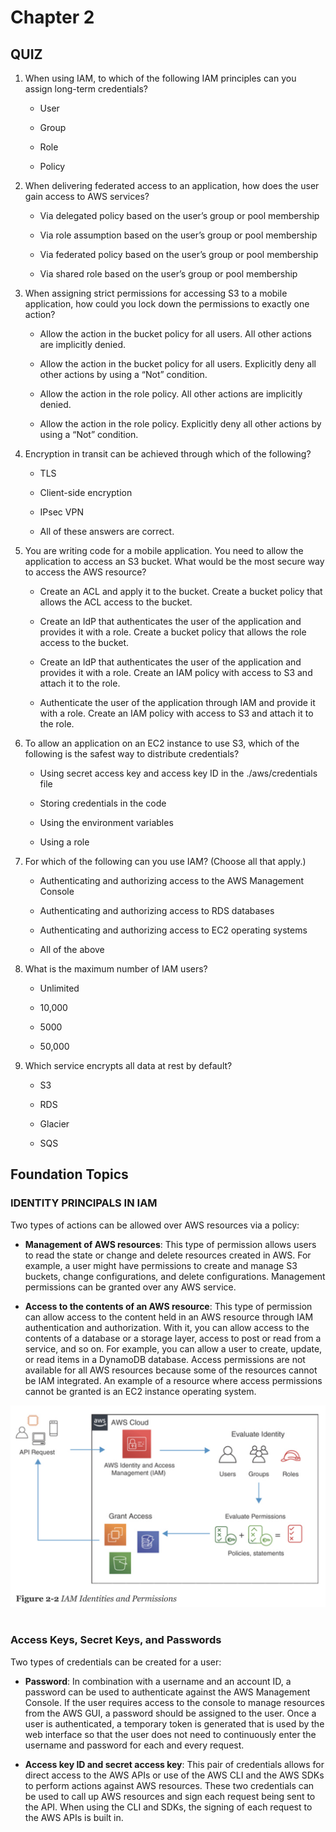 # Chapter 2

## QUIZ

1. When using IAM, to which of the following IAM principles can you assign long-term credentials?

    * User

    * Group

    * Role

    * Policy

2. When delivering federated access to an application, how does the user gain access to AWS services?

    * Via delegated policy based on the user’s group or pool membership

    * Via role assumption based on the user’s group or pool membership

    * Via federated policy based on the user’s group or pool membership

    * Via shared role based on the user’s group or pool membership

3. When assigning strict permissions for accessing S3 to a mobile application, how could you lock down the permissions to exactly one action?

    * Allow the action in the bucket policy for all users. All other actions are implicitly denied.

    * Allow the action in the bucket policy for all users. Explicitly deny all other actions by using a “Not” condition.

    * Allow the action in the role policy. All other actions are implicitly denied.

    * Allow the action in the role policy. Explicitly deny all other actions by using a “Not” condition.

4. Encryption in transit can be achieved through which of the following?

    * TLS

    * Client-side encryption

    * IPsec VPN

    * All of these answers are correct.

5. You are writing code for a mobile application. You need to allow the application to access an S3 bucket. What would be the most secure way to access the AWS resource?

    * Create an ACL and apply it to the bucket. Create a bucket policy that allows the ACL access to the bucket.

    * Create an IdP that authenticates the user of the application and provides it with a role. Create a bucket policy that allows the role access to the bucket.

    * Create an IdP that authenticates the user of the application and provides it with a role. Create an IAM policy with access to S3 and attach it to the role.

    * Authenticate the user of the application through IAM and provide it with a role. Create an IAM policy with access to S3 and attach it to the role.

6. To allow an application on an EC2 instance to use S3, which of the following is the safest way to distribute credentials?

    * Using secret access key and access key ID in the ./aws/credentials file

    * Storing credentials in the code

    * Using the environment variables

    * Using a role

7. For which of the following can you use IAM? (Choose all that apply.)

    * Authenticating and authorizing access to the AWS Management Console

    * Authenticating and authorizing access to RDS databases

    * Authenticating and authorizing access to EC2 operating systems

    * All of the above

8. What is the maximum number of IAM users?

    * Unlimited

    * 10,000

    * 5000

    * 50,000

9. Which service encrypts all data at rest by default?

    * S3

    * RDS

    * Glacier

    * SQS

## Foundation Topics

### IDENTITY PRINCIPALS IN IAM

Two types of actions can be allowed over AWS resources via a policy:

* **Management of AWS resources**: This type of permission allows users to read the state or change and delete resources created in AWS. For example, a user might have permissions to create and manage S3 buckets, change configurations, and delete configurations. Management permissions can be granted over any AWS service.

* **Access to the contents of an AWS resource**: This type of permission can allow access to the content held in an AWS resource through IAM authentication and authorization. With it, you can allow access to the contents of a database or a storage layer, access to post or read from a service, and so on. For example, you can allow a user to create, update, or read items in a DynamoDB database. Access permissions are not available for all AWS resources because some of the resources cannot be IAM integrated. An example of a resource where access permissions cannot be granted is an EC2 instance operating system.

![zoomify](imgs/figure2-2.png)<br></br>

### Access Keys, Secret Keys, and Passwords

Two types of credentials can be created for a user:

* **Password**: In combination with a username and an account ID, a password can be used to authenticate against the AWS Management Console. If the user requires access to the console to manage resources from the AWS GUI, a password should be assigned to the user. Once a user is authenticated, a temporary token is generated that is used by the web interface so that the user does not need to continuously enter the username and password for each and every request.

* **Access key ID and secret access key**: This pair of credentials allows for direct access to the AWS APIs or use of the AWS CLI and the AWS SDKs to perform actions against AWS resources. These two credentials can be used to call up AWS resources and sign each request being sent to the API. When using the CLI and SDKs, the signing of each request to the AWS APIs is built in.